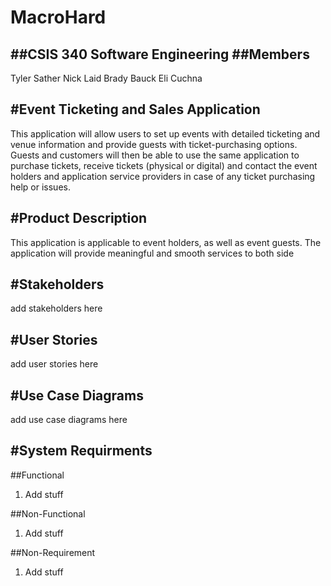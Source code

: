 # MacroHard
##CSIS 340 Software Engineering 
##Members
---
Tyler Sather 
Nick Laid
Brady Bauck
Eli Cuchna

#Event Ticketing and Sales Application
---
This application will allow users to set up events with detailed ticketing and venue information and provide guests with ticket-purchasing options. Guests and customers will then be able to use the same application to purchase tickets, receive tickets (physical or digital) and contact the event holders and application service providers in case of any ticket purchasing help or issues. 

#Product Description
---
This application is applicable to event holders, as well as event guests. The application will provide meaningful and smooth services to both side

#Stakeholders
---
add stakeholders here

#User Stories
---
add user stories here

#Use Case Diagrams
---
add use case diagrams here

#System Requirments
--- 
##Functional
1. Add stuff

##Non-Functional
1. Add stuff

##Non-Requirement
1. Add stuff
